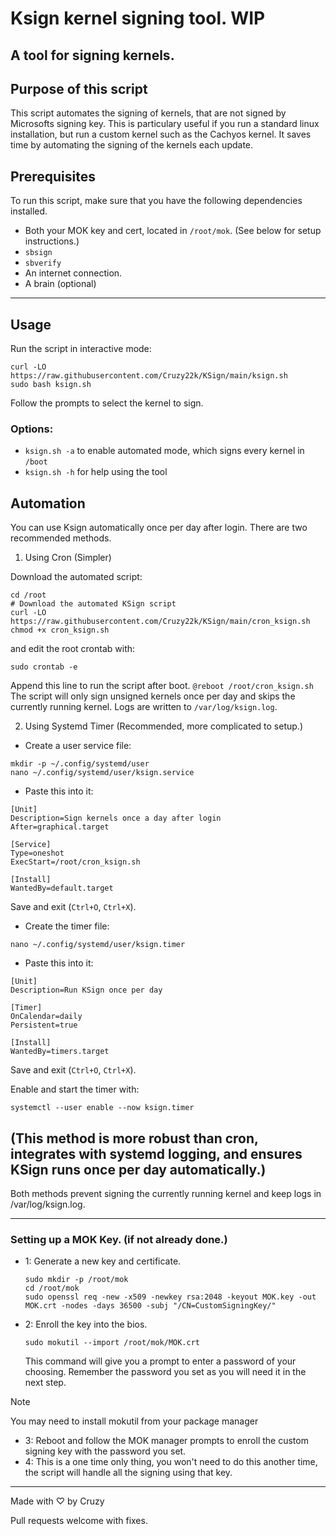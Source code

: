 # Ksign kernel signing tool. WIP
## A tool for signing kernels.

## Purpose of this script
This script automates the signing of kernels, that are not signed by Microsofts signing key. This is particulary useful if you run a standard linux installation, but run a custom kernel such as the Cachyos kernel. It saves time by automating the signing of the kernels each update.


## Prerequisites
To run this script, make sure that you have the following dependencies installed.
- Both your MOK key and cert, located in `/root/mok`. (See below for setup instructions.)
- `sbsign`
- `sbverify`
- An internet connection.
- A brain (optional)
-----

## Usage

Run the script in interactive mode:

```
curl -LO https://raw.githubusercontent.com/Cruzy22k/KSign/main/ksign.sh
sudo bash ksign.sh
```
Follow the prompts to select the kernel to sign. 

### Options:
- `ksign.sh -a` to enable automated mode, which signs every kernel in `/boot`
- `ksign.sh -h` for help using the tool

## Automation

You can use Ksign automatically once per day after login. There are two recommended methods.

1. Using Cron (Simpler)

Download the automated script:

```
cd /root
# Download the automated KSign script
curl -LO https://raw.githubusercontent.com/Cruzy22k/KSign/main/cron_ksign.sh
chmod +x cron_ksign.sh
```
and edit the root crontab with:
```
sudo crontab -e
```
Append this line to run the script after boot.
`@reboot /root/cron_ksign.sh`
The script will only sign unsigned kernels once per day and skips the currently running kernel. Logs are written to `/var/log/ksign.log`.


2. Using Systemd Timer (Recommended, more complicated to setup.)
- Create a user service file:
```
mkdir -p ~/.config/systemd/user
nano ~/.config/systemd/user/ksign.service

```

- Paste this into it:
```
[Unit]
Description=Sign kernels once a day after login
After=graphical.target

[Service]
Type=oneshot
ExecStart=/root/cron_ksign.sh

[Install]
WantedBy=default.target
```
Save and exit (`Ctrl+O`, `Ctrl+X`).
- Create the timer file: 
```
nano ~/.config/systemd/user/ksign.timer
```
- Paste this into it:
```
[Unit]
Description=Run KSign once per day

[Timer]
OnCalendar=daily
Persistent=true

[Install]
WantedBy=timers.target
```
Save and exit (`Ctrl+O`, `Ctrl+X`).

Enable and start the timer with:
```
systemctl --user enable --now ksign.timer
```

(This method is more robust than cron, integrates with systemd logging, and ensures KSign runs once per day automatically.)
----
Both methods prevent signing the currently running kernel and keep logs in /var/log/ksign.log.

----
### Setting up a MOK Key. (if not already done.)

- 1: 
    Generate a new key and certificate.
    ```
    sudo mkdir -p /root/mok
    cd /root/mok
    sudo openssl req -new -x509 -newkey rsa:2048 -keyout MOK.key -out MOK.crt -nodes -days 36500 -subj "/CN=CustomSigningKey/"
    ```
- 2:
    Enroll the key into the bios.
    ```
    sudo mokutil --import /root/mok/MOK.crt
    ```
    This command will give you a prompt to enter a password of your choosing.
    Remember the password you set as you will need it in the next step.

> [!NOTE]  
> You may need to install mokutil from your package manager
- 3: 
    Reboot and follow the MOK manager prompts to enroll the custom signing key with the password you set.
- 4:
    This is a one time only thing, you won't need to do this another time, the script will handle all the signing using that key.


----
Made with ♡ by Cruzy

Pull requests welcome with fixes. 
